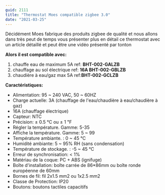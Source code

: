 ```yaml
---
guid: 2111
title: "Thermostat Moes compatible zigbee 3.0"
date: "2021-03-25"
---
```


Décidément Moes fabrique des produits zigbee de qualité et nous allons dans très peut de temps vous présenter plus en détail ce thermostat avec un article détaillé et peut être une vidéo présenté par tonton

**Alors il est compatible avec:**

1. chauffe eau de maximum 5A ref: **BHT-002-GALZB**
2. chauffage au sol électrique ref: **16A BHT-002-GBLZB**
3. chaudière à eau/gaz max 5A ref:**BHT-002-GCLZB**

**Caractéristiques:**

- Alimentation: 95 ~ 240 VAC, 50 ~ 60HZ
- Charge actuelle: 3A (chauffage de l'eau/chaudière à eau/chaudière à gaz)
- 16A (chauffage électrique)
- Capteur: NTC
- Précision: ± 0.5 ℃ ou ± 1 ℉
- Régler la température. Gamme: 5-35
- Affiche la température. Gamme: 5 ~ 99
- Température ambiante. : 0 ~ 45 ℃
- Humidité ambiante: 5 ~ 95% RH (sans condensation)
- Température de stockage. : -5 ~ 45 ℃
- Erreur de synchronisation: < 1%
- Matériau de la coque: PC + ABS (ignifuge)
- Boîte d'installation: boîte carrée de 86\*86mm ou boîte ronde européenne de 60mm
- Bornes de fil: fil 2x1.5 mm2 ou 1x2.5 mm2
- Classe de Protection: IP20
- Boutons: boutons tactiles capacitifs
